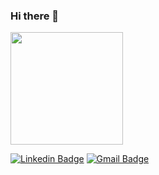 ### Hi there 👋

 
 <div align="start">
   <img height="180em" src="https://github-readme-stats.vercel.app/api?username=Lucas-Dallier-G4&show_icons=true&theme=tokyonight&include_all_commits=true&count_private=true"/>
 </div>
  
  [![Linkedin Badge](https://img.shields.io/badge/-LucasDallier-00875f?style=flat-square&logo=Linkedin&logoColor=white&link=https://https://www.linkedin.com/in/lucas-dallier-arraes-68708a1b3//)](https://www.linkedin.com/in/lucas-dallier-arraes-68708a1b3//) 
[![Gmail Badge](https://img.shields.io/badge/-l.dallier@g4educacao.com-00875f?style=flat-square&logo=Gmail&logoColor=white&link=mailto:devlucasdallier@gmail.com)](mailto:l.dallier@g4educacao.com)
